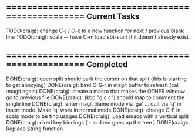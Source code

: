 ==================================================
   Current Tasks
--------------------------------------------------
TODO(craig): change C-j / C-k to a new function for next / previous blank line
TODO(craig): scala -- have C-m load sbt-start if it doesn't already exist

==================================================
   Completed
--------------------------------------------------
DONE(craig): open split should park the cursor on that split (this is starting to get annoying)
DONE(craig): bind C-S-r in magit buffer to refresh (call :magit again)
DONE(craig): create a macro that makes the OTHER window go to previous file
DONE(craig): (kbd "g c c") should map to comment the single line
DONE(craig): enter magit blame mode via 'ga' ... quit via 'q' in insert mode. Make 'q' work in normal mode
DONE(craig): change C-F in scala mode to be find usages
DONE(craig): Load emacs with a vertical split
DONE(craig): dired key bindings ( - in dired goes up the tree )
DONE(craig): Replace String function
